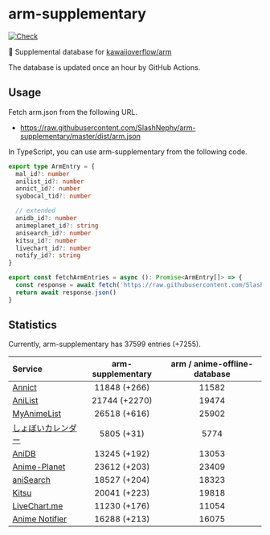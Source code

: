 # arm-supplementary

[![Check](https://github.com/SlashNephy/arm-supplementary/actions/workflows/check-node.yml/badge.svg)](https://github.com/SlashNephy/arm-supplementary/actions/workflows/check-node.yml)

💊 Supplemental database for [kawaiioverflow/arm](https://github.com/kawaiioverflow/arm)

The database is updated once an hour by GitHub Actions.

## Usage

Fetch arm.json from the following URL.

- https://raw.githubusercontent.com/SlashNephy/arm-supplementary/master/dist/arm.json

In TypeScript, you can use arm-supplementary from the following code.

```TypeScript
export type ArmEntry = {
  mal_id?: number
  anilist_id?: number
  annict_id?: number
  syobocal_tid?: number

  // extended
  anidb_id?: number
  animeplanet_id?: string
  anisearch_id?: number
  kitsu_id?: number
  livechart_id?: number
  notify_id?: string
}

export const fetchArmEntries = async (): Promise<ArmEntry[]> => {
  const response = await fetch('https://raw.githubusercontent.com/SlashNephy/arm-supplementary/master/dist/arm.json')
  return await response.json()
}
```

## Statistics

Currently, arm-supplementary has 37599 entries (+7255).

| Service                                     | arm-supplementary | arm / anime-offline-database |
| :------------------------------------------ | :---------------: | :--------------------------: |
| [Annict](https://annict.com)                |   11848 (+266)    |            11582             |
| [AniList](https://anilist.co)               |   21744 (+2270)   |            19474             |
| [MyAnimeList](https://myanimelist.net)      |   26518 (+616)    |            25902             |
| [しょぼいカレンダー](https://cal.syoboi.jp) |    5805 (+31)     |             5774             |
| [AniDB](https://anidb.net)                  |   13245 (+192)    |            13053             |
| [Anime-Planet](https://anime-planet.com)    |   23612 (+203)    |            23409             |
| [aniSearch](https://anisearch.com)          |   18527 (+204)    |            18323             |
| [Kitsu](https://kitsu.io)                   |   20041 (+223)    |            19818             |
| [LiveChart.me](https://livechart.me)        |   11230 (+176)    |            11054             |
| [Anime Notifier](https://notify.moe)        |   16288 (+213)    |            16075             |
